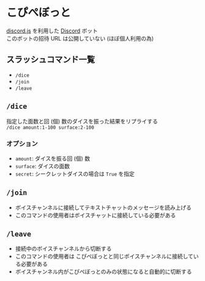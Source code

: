 # こぴぺぼっと
[discord.js](https://discord.js.org/) を利用した
[Discord](https://discord.com/) ボット  
このボットの招待 URL は公開していない (ほぼ個人利用の為)


## スラッシュコマンド一覧
- `/dice`
- `/join`
- `/leave`


## `/dice`
指定した面数と回 (個) 数のダイスを振った結果をリプライする  
`/dice amount:1-100 surface:2-100`
### オプション
- `amount`: ダイスを振る回 (個) 数
- `surface`: ダイスの面数
- `secret`: シークレットダイスの場合は `True` を指定


## `/join`
- ボイスチャンネルに接続してテキストチャットのメッセージを読み上げる
- このコマンドの使用者はボイスチャットに接続している必要がある


## `/leave`
- 接続中のボイスチャンネルから切断する
- このコマンドの使用者は
こぴぺぼっとと同じボイスチャンネルに接続している必要がある
- ボイスチャンネル内がこぴぺぼっとのみの状態になると自動的に切断する
